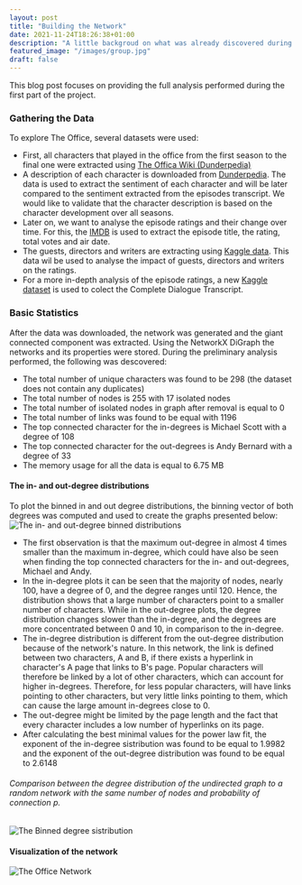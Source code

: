 ```yaml
---
layout: post
title: "Building the Network"
date: 2021-11-24T18:26:38+01:00
description: "A little backgroud on what was already discovered during part A"
featured_image: "/images/group.jpg"
draft: false
---
```

This blog post focuses on providing the full analysis performed during the first part of the project.
### Gathering the Data
To explore The Office, several datasets were used:
- First, all characters that played in the office from the first season to the final one were extracted using [The Offica Wiki (Dunderpedia)](https://theoffice.fandom.com/)
- A description of each character is downloaded from [Dunderpedia](https://theoffice.fandom.com/). The data is used to extract the sentiment of each character and will be later compared to the sentiment extracted from the episodes transcript. We would like to validate that the character description is based on the character development over all seasons.
- Later on, we want to analyse the episode ratings and their change over time. For this, the [IMDB](https://www.imdb.com/title/tt0386676/episodes/_ajax) is used to extract the episode title, the rating, total votes and air date.
- The guests, directors and writers are extracting using [Kaggle data](https://www.kaggle.com/andreal314159/the-office-analysis-for-datacamp/data). This data wil be used to analyse the impact of guests, directors and writers on the ratings.
- For a more in-depth analysis of the episode ratings, a new [Kaggle dataset](https://www.kaggle.com/nasirkhalid24/the-office-us-complete-dialoguetranscript/version/1?select=The-Office-Lines.csv) is used to colect the Complete Dialogue Transcript.

### Basic Statistics
After the data was downloaded, the network was generated and the giant connected component was extracted. Using the NetworkX DiGraph the networks and its properties were stored. During the preliminary analysis performed, the following was descovered:
- The total number of unique characters was found to be 298 (the dataset does not contain any duplicates)
- The total number of nodes is 255 with 17 isolated nodes
- The total number of isolated nodes in graph after removal is equal to 0
- The total number of links was found to be equal with 1196
- The top connected character for the in-degrees is Michael Scott with a degree of 108
- The top connected character for the out-degrees is Andy Bernard with a degree of 33
- The memory usage for all the data is equal to 6.75 MB

#### The in- and out-degree distributions
To plot the binned in and out degree distributions, the binning vector of both degrees was computed and used to create the graphs presented below:
![The in- and out-degree binned distributions](/images/binned_distribution.png)
- The first observation is that the maximum out-degree in almost 4 times smaller than the maximum in-degree, which could have also be seen when finding the top connected characters for the in- and out-degrees, Michael and Andy.
- In the in-degree plots it can be seen that the majority of nodes, nearly 100, have a degree of 0, and the degree ranges until 120. Hence, the distribution shows that a large number of characters point to a smaller number of characters. While in the out-degree plots, the degree distribution changes slower than the in-degree, and the degrees are more concentrated between 0 and 10, in comparison to the in-degree.
- The in-degree distribution is different from the out-degree distribution because of the network's nature. In this network, the link is defined between two characters, A and B, if there exists a hyperlink in character's A page that links to B's page. Popular characters will therefore be linked by a lot of other characters, which can account for higher in-degrees. Therefore, for less popular characters, will have links pointing to other characters, but very little links pointing to them, which can cause the large amount in-degrees close to 0.
- The out-degree might be limited by the page length and the fact that every character includes a low number of hyperlinks on its page.
- After calculating the best minimal values for the power law fit, the exponent of the in-degree sistribution was found to be equal to 1.9982 and the exponent of the out-degree distribution was found to be equal to 2.6148

###### Comparison between the degree distribution of the undirected graph to a random network with the same number of nodes and probability of connection p.
![The Binned degree sistribution](/images/graph_partA.png)
#### Visualization of the network
![The Office Network](/images/network1.png)



